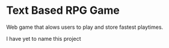 # Text Based RPG Game

Web game that alows users to play and store fastest playtimes.

I have yet to name this project
